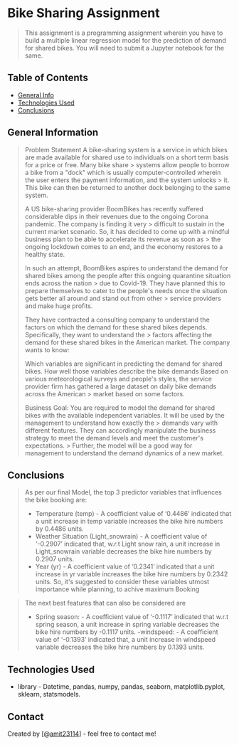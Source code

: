 # Bike Sharing Assignment
> This assignment is a programming assignment wherein you have to build a multiple linear regression model for the prediction of demand for shared bikes. You will need to submit a Jupyter notebook for the same.


## Table of Contents
* [General Info](#general-information)
* [Technologies Used](#technologies-used)
* [Conclusions](#conclusions)

<!-- You can include any other section that is pertinent to your problem -->

## General Information
> Problem Statement
> A bike-sharing system is a service in which bikes are made available for shared use to individuals on a short term basis for a price or free. Many bike share     > systems allow people to borrow a bike from a "dock" which is usually computer-controlled wherein the user enters the payment information, and the system unlocks  > it. This bike can then be returned to another dock belonging to the same system.
> 
> A US bike-sharing provider BoomBikes has recently suffered considerable dips in their revenues due to the ongoing Corona pandemic. The company is finding it very > difficult to sustain in the current market scenario. So, it has decided to come up with a mindful business plan to be able to accelerate its revenue as soon as   > the ongoing lockdown comes to an end, and the economy restores to a healthy state. 
> 
> In such an attempt, BoomBikes aspires to understand the demand for shared bikes among the people after this ongoing quarantine situation ends across the nation   > due to Covid-19. They have planned this to prepare themselves to cater to the people's needs once the situation gets better all around and stand out from other   > service providers and make huge profits.
> 
> They have contracted a consulting company to understand the factors on which the demand for these shared bikes depends. Specifically, they want to understand the > factors affecting the demand for these shared bikes in the American market. The company wants to know:
> 
> Which variables are significant in predicting the demand for shared bikes.
> How well those variables describe the bike demands
> Based on various meteorological surveys and people's styles, the service provider firm has gathered a large dataset on daily bike demands across the American     > market based on some factors. 
> 
> Business Goal:
> You are required to model the demand for shared bikes with the available independent variables. It will be used by the management to understand how exactly the   > demands vary with different features. They can accordingly manipulate the business strategy to meet the demand levels and meet the customer's expectations.       > Further, the model will be a good way for management to understand the demand dynamics of a new market. 
<!-- You don't have to answer all the questions - just the ones relevant to your project. -->

## Conclusions
> As per our final Model, the top 3 predictor variables that influences the bike booking are:
> - Temperature (temp) - A coefficient value of ‘0.4486’ indicated that a unit increase in temp variable increases the bike hire numbers by 0.4486 units.
> - Weather Situation (Light_snowrain) - A coefficient value of ‘-0.2907’ indicated that, w.r.t Light snow rain, a unit increase in Light_snowrain variable decreases the bike hire numbers by 0.2907 units.
> - Year (yr) - A coefficient value of ‘0.2341’ indicated that a unit increase in yr variable increases the bike hire numbers by 0.2342 units.
> So, it's suggested to consider these variables utmost importance while planning, to achive maximum Booking

> The next best features that can also be considered are
> - Spring season: - A coefficient value of ‘-0.1117’ indicated that w.r.t spring season, a unit increase in spring variable decreases the bike hire numbers by -0.1117 units.
> -windspeed: - A coefficient value of ‘-0.1393’ indicated that, a unit increase in windspeed variable decreases the bike hire numbers by 0.1393 units.
<!-- You don't have to answer all the questions - just the ones relevant to your project. -->


## Technologies Used
- library - Datetime, pandas, numpy, pandas, seaborn, matplotlib.pyplot, sklearn, statsmodels.

<!-- As the libraries versions keep on changing, it is recommended to mention the version of library used in this project -->



## Contact
Created by [@[amit23114](https://github.com/amit23114)] - feel free to contact me!


<!-- Optional -->
<!-- ## License -->
<!-- This project is open source and available under the [... License](). -->

<!-- You don't have to include all sections - just the one's relevant to your project -->
